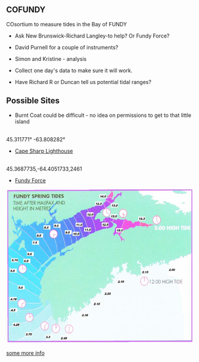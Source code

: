 ## COFUNDY 

COsortium to measure tides in the Bay of FUNDY


- Ask New Brunswick-Richard Langley-to help? Or Fundy Force?

- David Purnell for a couple of instruments?

- Simon and Kristine - analysis 

- Collect one day's data to make sure it will work.

- Have Richard R or Duncan tell us potential tidal ranges?


## Possible Sites

- Burnt Coat could be difficult - no idea on permissions to get to that little island
<BR>
45.311771° -63.808282°

- [Cape Sharp Lighthouse](https://www.nslps.com/about-ns-lighthouses/lighthouse-lists?c=cape-sharp-lighthouse)
<BR>
45.3687735,-64.4051733,2461

- [Fundy Force](https://fundyforce.ca/about-us)

<img src=../_static/Tides-fundy.jpg>

[some more info](https://fundydiscovery.ca/tides-tidal-bores/)
